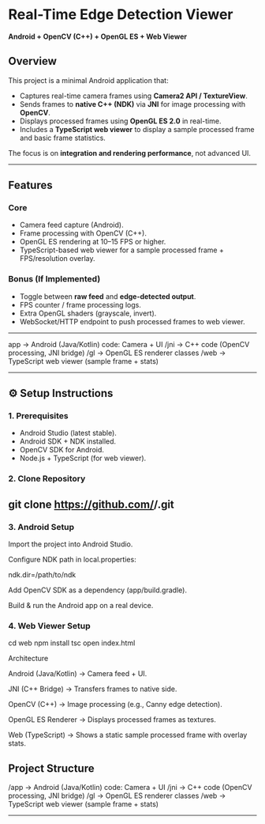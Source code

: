 #  Real-Time Edge Detection Viewer  
**Android + OpenCV (C++) + OpenGL ES + Web Viewer**  

##  Overview  
This project is a minimal Android application that:  
- Captures real-time camera frames using **Camera2 API / TextureView**.  
- Sends frames to **native C++ (NDK)** via **JNI** for image processing with **OpenCV**.  
- Displays processed frames using **OpenGL ES 2.0** in real-time.  
- Includes a **TypeScript web viewer** to display a sample processed frame and basic frame statistics.  

The focus is on **integration and rendering performance**, not advanced UI.  

---

##  Features  

###  Core  
-  Camera feed capture (Android).  
-  Frame processing with OpenCV (C++).  
-  OpenGL ES rendering at 10–15 FPS or higher.  
-  TypeScript-based web viewer for a sample processed frame + FPS/resolution overlay.  

###  Bonus (If Implemented)  
- Toggle between **raw feed** and **edge-detected output**.  
- FPS counter / frame processing logs.  
- Extra OpenGL shaders (grayscale, invert).  
- WebSocket/HTTP endpoint to push processed frames to web viewer.  

---
app → Android (Java/Kotlin) code: Camera + UI
/jni → C++ code (OpenCV processing, JNI bridge)
/gl → OpenGL ES renderer classes
/web → TypeScript web viewer (sample frame + stats)


---

## ⚙️ Setup Instructions  

### 1. Prerequisites  
- Android Studio (latest stable).  
- Android SDK + NDK installed.  
- OpenCV SDK for Android.  
- Node.js + TypeScript (for web viewer).  

### 2. Clone Repository  

git clone https://github.com/<your-username>/<your-repo>.git
-

### 3. Android Setup


Import the project into Android Studio.

Configure NDK path in local.properties:

ndk.dir=/path/to/ndk


Add OpenCV SDK as a dependency (app/build.gradle).

Build & run the Android app on a real device.

### 4. Web Viewer Setup
cd web
npm install
tsc
open index.html

 Architecture

Android (Java/Kotlin) → Camera feed + UI.

JNI (C++ Bridge) → Transfers frames to native side.

OpenCV (C++) → Image processing (e.g., Canny edge detection).

OpenGL ES Renderer → Displays processed frames as textures.

Web (TypeScript) → Shows a static sample processed frame with overlay stats.

##  Project Structure  
/app → Android (Java/Kotlin) code: Camera + UI
/jni → C++ code (OpenCV processing, JNI bridge)
/gl → OpenGL ES renderer classes
/web → TypeScript web viewer (sample frame + stats)


---


